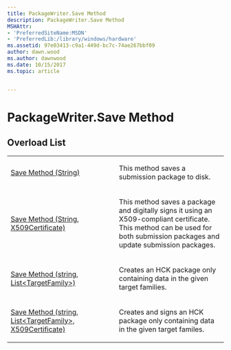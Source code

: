 ```yaml
---
title: PackageWriter.Save Method
description: PackageWriter.Save Method
MSHAttr:
- 'PreferredSiteName:MSDN'
- 'PreferredLib:/library/windows/hardware'
ms.assetid: 97e03413-c9a1-449d-bc7c-74ae267bbf09
author: dawn.wood
ms.author: dawnwood
ms.date: 10/15/2017
ms.topic: article


---
```


# PackageWriter.Save Method


## <span id="Overload_List"></span><span id="overload_list"></span><span id="OVERLOAD_LIST"></span>Overload List


<table>
<colgroup>
<col width="50%" />
<col width="50%" />
</colgroup>
<tbody>
<tr class="odd">
<td><p><a href="packagewritersave-method--string-.md" data-raw-source="[Save Method (String)](packagewritersave-method--string-.md)">Save Method (String)</a></p></td>
<td><p>This method saves a submission package to disk.</p></td>
</tr>
<tr class="even">
<td><p><a href="packagewritersave-method--string-x509certificate-.md" data-raw-source="[Save Method (String, X509Certificate)](packagewritersave-method--string-x509certificate-.md)">Save Method (String, X509Certificate)</a></p></td>
<td><p>This method saves a package and digitally signs it using an X509-compliant certificate. This method can be used for both submission packages and update submission packages.</p></td>
</tr>
<tr class="odd">
<td><p><a href="packagewriter-save-method--string--list-targetfamily--.md" data-raw-source="[Save Method (string, List&amp;lt;TargetFamily&amp;gt;)](packagewriter-save-method--string--list-targetfamily--.md)">Save Method (string, List&lt;TargetFamily&gt;)</a></p></td>
<td><p>Creates an HCK package only containing data in the given target families.</p></td>
</tr>
<tr class="even">
<td><p><a href="packagewriter-save-method--string--list-targetfamily---x509certificate-.md" data-raw-source="[Save Method (string, List&amp;lt;TargetFamily&amp;gt;, X509Certificate)](packagewriter-save-method--string--list-targetfamily---x509certificate-.md)">Save Method (string, List&lt;TargetFamily&gt;, X509Certificate)</a></p></td>
<td><p>Creates and signs an HCK package only containing data in the given target familes.</p></td>
</tr>
</tbody>
</table>

 

 

 






